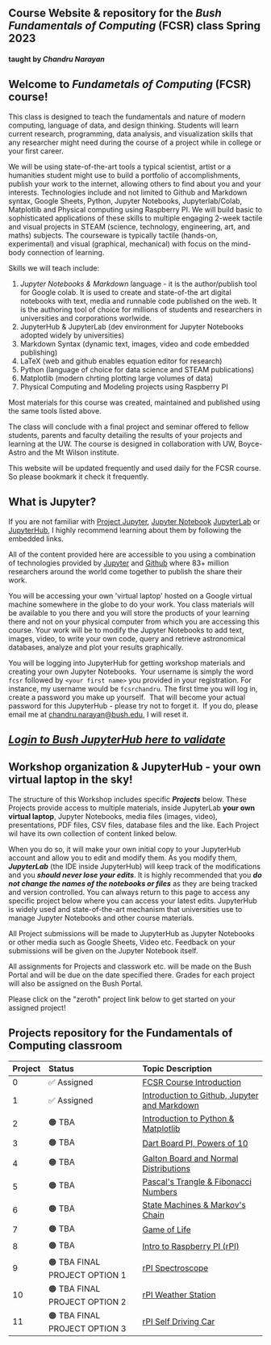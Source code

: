 ## Course Website & repository for the ***Bush Fundamentals of Computing*** (FCSR) class Spring 2023 
#### taught by *Chandru Narayan*

## Welcome to ***Fundametals of Computing*** (FCSR) course! 

This class is designed to teach the fundamentals and nature of modern computing, language of data, and design thinking. Students will learn current research, programming, data analysis, and visualization skills that any researcher might need during the course of a project while in college or your first career.

We will be using state-of-the-art tools a typical scientist, artist or a humanities student might use to build a portfolio of accomplishments, publish your work to the internet, allowing others to find about you and your interests. Technologies include and not limited to Github and Markdown syntax, Google Sheets, Python, Jupyter Notebooks, Jupyterlab/Colab, Matplotlib and Physical computing using Raspberry PI. We will build basic to sophisticated applications of these skills to multiple engaging 2-week tactile and visual projects in STEAM (science, technology, engineering, art, and maths) subjects. The courseware is typically tactile (hands-on, experimental) and visual (graphical, mechanical) with focus on the mind-body connection of learning.

Skills we will teach include:
1. *Jupyter Notebooks & Markdown* language - it is the author/publish tool for Google colab. It is used to create and state-of-the art digital notebooks with text, media and runnable code published on the web.  It is the authoring tool of choice for millions of students and researchers in universities and corporations worlwide.
1. JupyterHub & JupyterLab (dev environment for Jupyter Notebooks adopted widely by universities)
1. Markdown Syntax (dynamic text, images, video and code embedded publishing)
1. LaTeX (web and github enables equation editor for research)
1. Python (language of choice for data science and STEAM publications)
1. Matplotlib (modern chrting plotting large volumes of data)
1. Physical Computing and Modeling projects using Raspberry PI

Most materials for this course was created, maintained and published using the same tools listed above.

The class will conclude with a final project and seminar offered to fellow students, parents and faculty detailing the results of your projects and learning at the UW.  The course is designed in collaboration with UW, Boyce-Astro and the Mt Wilson institute.

This website will be updated frequently and used daily for the FCSR course. So please bookmark it check it frequently. 

## What is Jupyter?

If you are not familiar with [Project Jupyter](http://jupyter.org/), [Jupyter Notebook](https://jupyter.org/try-jupyter/retro/notebooks/?path=notebooks/Intro.ipynb) [JupyterLab](https://jupyter.org/try-jupyter/retro/notebooks/?path=notebooks/Intro.ipynb) or [JupyterHub](http://jupyter.org/hub), I highly recommend learning about them by following the embedded links.  

All of the content provided here are accessible to you using a combination of technologies provided by [Jupyter](http://jupyter.org/) and [Github](https://github.com/) where 83+ million researchers around the world come together to publish the share their work.  

You will be accessing your own 'virtual laptop' hosted on a Google virtual machine somewhere in the globe to do your work.  You class materials will be available to you there and you will store the products of your learning there and not on your physical computer from which you are accessing this course. Your work will be to modify the Jupyter Notebooks to add text, images, video, to write your own code, query and retrieve astronomical databases, analyze and plot your results graphically.

You will be logging into JupyterHub for getting workshop materials and creating your own Jupyter Notebooks.  Your username is simply the word ```fcsr``` followed by ```<your first name>``` you provided in your registration. For instance, my username would be ```fcsrchandru```. The first time you will log in, create a password you make up yourself.  That will become your actual password for this JupyterHub - please try not to forget it.  If you do, please email me at chandru.narayan@bush.edu, I will reset it.

## ***[Login to Bush JupyterHub here to validate](https://bushastrolab.com/hub/login)***

## Workshop organization & JupyterHub - your own virtual laptop in the sky!

The structure of this Workshop includes specific ***Projects*** below.  These Projects provide access to multiple materials, inside JupyterLab **your own virtual laptop**, Jupyter Notebooks, media files (images, video), presentations, PDF files, CSV files, database files and the like.  Each Project wil have its own collection of content linked below.  

When you do so, it will make your own initial copy to your JupyterHub account and allow you to edit and modify them.  As you modify them, ***JupyterLab*** (the IDE inside JupyterHub) will keep track of the modifications and you ***should never lose your edits***.  It is highly recommended that you ***do not change the names of the notebooks or files*** as they are being tracked and version controlled. You can always return to this page to access any specific project below where you can access your latest edits.  JupyterHub is widely used and state-of-the-art mechanism that universities use to manage Jupyter Notebooks and other course materials. 

All Project submissions will be made to JupyterHub as Jupyter Notebooks or other media such as Google Sheets, Video etc. Feedback on your submissions will be given on the Jupyter Notebook itself. 

All assignments for Projects and classwork etc. will be made on the Bush Portal and will be due on the date specified there. Grades for each project will also be assigned on the Bush Portal.

Please click on the "zeroth" project link below to get started on your assigned project!

## Projects repository for the Fundamentals of Computing classroom

Project|Status|Topic Description
:---|:---|:---
0| ✅ Assigned|<a href="https://chandrunarayan.github.io/fcsr/projects/intro_to_fcsr" target="_blank">FCSR Course Introduction</a>
1| ✅ Assigned|<a href="https://chandrunarayan.github.io/fcsr/projects/intro_to_jupyter" target="_blank">Introduction to Github, Jupyter and Markdown</a>
2| 🟠 TBA|<a href="https://chandrunarayan.github.io/fcsr/projects/intro_to_python" target="_blank">Introduction to Python & Matplotlib</a>
3| 🟠 TBA|<a href="https://chandrunarayan.github.io/fcsr/projects/dart_board_pi" target="_blank">Dart Board PI, Powers of 10</a>
4| 🟠 TBA|<a href="https://chandrunarayan.github.io/fcsr/projects/galton_board" target="_blank">Galton Board and Normal Distributions</a>
5| 🟠 TBA|<a href="https://chandrunarayan.github.io/fcsr/projects/pascals_triangle" target="_blank">Pascal's Trangle & Fibonacci Numbers</a>
6| 🟠 TBA|<a href="https://chandrunarayan.github.io/fcsr/projects/markovs_chain" target="_blank">State Machines & Markov's Chain</a>
7| 🟠 TBA|<a href="https://chandrunarayan.github.io/fcsr/projects/game_of_life" target="_blank">Game of Life</a>
8| 🟠 TBA|<a href="https://chandrunarayan.github.io/fcsr/projects/intro_to_rpi" target="_blank">Intro to Raspberry PI (rPI)</a>
9| 🟠 TBA FINAL PROJECT OPTION 1|<a href="https://chandrunarayan.github.io/fcsr/projects/rpi_spectroscope" target="_blank">rPI Spectroscope</a>
10| 🟠 TBA FINAL PROJECT OPTION 2|<a href="https://chandrunarayan.github.io/fcsr/projects/rpi_weather" target="_blank">rPI Weather Station</a>
11| 🟠 TBA FINAL PROJECT OPTION 3|<a href="https://chandrunarayan.github.io/fcsr/projects/rpi_car" target="_blank">rPI Self Driving Car</a>


